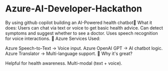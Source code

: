 # Azure-AI-Developer-Hackathon
By using github copilot building an AI-Powered health chatbot🚀 What it does:  Users can chat via text or voice to get basic health advice. Can detect symptoms and suggest whether to see a doctor. Uses speech recognition for voice interactions. 
🔧 Azure Services Used:

Azure Speech-to-Text → Voice input.
Azure OpenAI GPT → AI chatbot logic.
Azure Translator → Multi-language support.
🌟 Why it's great?

Helpful for health awareness.
Multi-modal (text + voice). 
